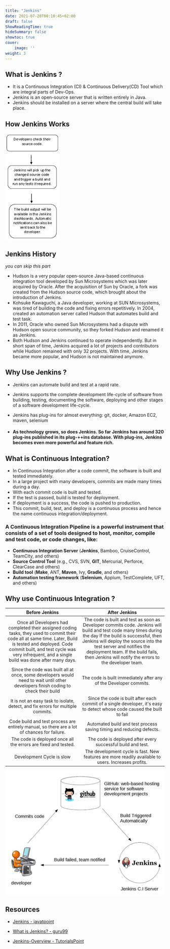 ```yaml
---
title: "Jenkins"
date: 2021-07-28T00:10:45+02:00
draft: false
ShowReadingTime: true
hideSummary: false
showtoc: true
cover: 
    image: ''
weight: 3
---
```


## What is Jenkins ?

- It is a Continuous Integration (CI) & Continuous Delivery(CD) Tool which are integral parts of Dev-Ops.
- Jenkins is an open-source server that is written entirely in Java.
- Jenkins should be installed on a server where the central build will take place.

## How Jenkins Works

![how jenkins works](/blog/devops/jenkins/how-jenkins-works.jpg#center)

## Jenkins History 

*you can skip this part*

- Hudson is a very popular open-source Java-based continuous integration tool developed by Sun Microsystems which was later acquired by Oracle. After the acquisition of Sun by Oracle, a fork was created from the Hudson source code, which brought about the introduction of Jenkins.
- Kohsuke Kawaguchi, a Java developer, working at SUN Microsystems, was tired of building the code and fixing errors repetitively. In 2004, created an automation server called Hudson that automates build and test task.
- In 2011, Oracle who owned Sun Microsystems had a dispute with Hudson open source community, so they forked Hudson and renamed it as Jenkins.
- Both Hudson and Jenkins continued to operate independently. But in short span of time, Jenkins acquired a lot of projects and contributors while Hudson remained with only 32 projects. With time, Jenkins became more popular, and Hudson is not maintained anymore.



## Why Use Jenkins ?

-  Jenkins can automate build and test at a rapid rate. 

- Jenkins supports the complete development life-cycle of software from building, testing, documenting the software, deploying and other stages of a software development life-cycle.

- Jenkins has plug-ins for almost everything: git, docker, Amazon EC2, maven, selenium 

- #### As technology grows, so does Jenkins. So far Jenkins has around 320 plug-ins published in its plug-++ins database. With plug-ins, Jenkins becomes even more powerful and feature rich.



## What is Continuous Integration?

- In Continuous Integration after a code commit, the software is built and tested immediately. 
- In a large project with many developers, commits are made many times during a day. 
- With each commit code is built and tested. 
- If the test is passed, build is tested for deployment. 
- If deployment is a success, the code is pushed to production. 
- This commit, build, test, and deploy is a continuous process and hence the name continuous integration/deployment.



### A Continuous Integration Pipeline is a powerful instrument that consists of a set of tools designed to **host**, **monitor**, **compile** and **test** code, or code changes, like:

- **Continuous Integration Server** (**Jenkins**, Bamboo, CruiseControl, TeamCity, and others)
- **Source Control Tool** (e.g., CVS, SVN, **GIT**, Mercurial, Perforce, ClearCase and others)
- **Build tool** (**Make**, ANT, **Maven**, Ivy, **Gradle**, and others)
- **Automation testing framework** (**Selenium**, Appium, TestComplete, UFT, and others)



## Why use Continuous Integration ?

|                      **Before Jenkins**                      |                      **After Jenkins**                       |
| :----------------------------------------------------------: | :----------------------------------------------------------: |
| Once all Developers had completed their assigned coding tasks, they used to commit their code all at same time. Later, Build is tested and deployed.  Code commit built, and test cycle was very infrequent, and a single build was done after many days. | The code is built and test as soon as Developer commits code. Jenkins will build and test code many times during the day  If the build is successful, then Jenkins will deploy the source into the test server and notifies the deployment team.  If the build fails, then Jenkins will notify the errors to the developer team. |
| Since the code was built all at once, some developers would need to wait until other developers finish coding to check their build | The code is built immediately after any of the Developer commits. |
| It is not an easy task to isolate, detect, and fix errors for multiple commits. | Since the code is built after each commit of a single developer, it's easy to detect whose code caused the built to fail |
| Code build and test process are entirely manual, so there are a lot of chances for failure. | Automated build and test process saving timing and reducing defects. |
| The code is deployed once all the errors are fixed and tested. | The code is deployed after every successful build and test.  |
|                  Development Cycle is slow                   | The development cycle is fast. New features are more readily available to users. Increases profits. |

![jenkins & git](/blog/devops/jenkins/jenkins&git.jpg)



## Resources

- [Jenkins - javatpoint](https://www.javatpoint.com/jenkins)

- [What is Jenkins? - guru99](https://www.guru99.com/jenkin-continuous-integration.html)

- [Jenkins-Overview - TutorialsPoint](https://www.tutorialspoint.com/jenkins/jenkins_overview.htm)

